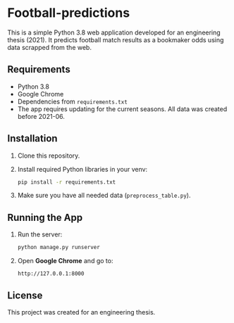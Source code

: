 # Football-predictions

This is a simple Python 3.8 web application developed for an engineering thesis (2021). It predicts football match results as a bookmaker odds using data scrapped from the web.

## Requirements

- Python 3.8
- Google Chrome
- Dependencies from `requirements.txt`
- The app requires updating for the current seasons. All data was created before 2021-06.

## Installation

1. Clone this repository.

2. Install required Python libraries in your venv:
    ```bash
    pip install -r requirements.txt
    ```

4. Make sure you have all needed data (`preprocess_table.py`).

## Running the App

1. Run the server:
    ```bash
    python manage.py runserver
    ```

2. Open **Google Chrome** and go to:
    ```
    http://127.0.0.1:8000
    ```

## License

This project was created for an engineering thesis.
